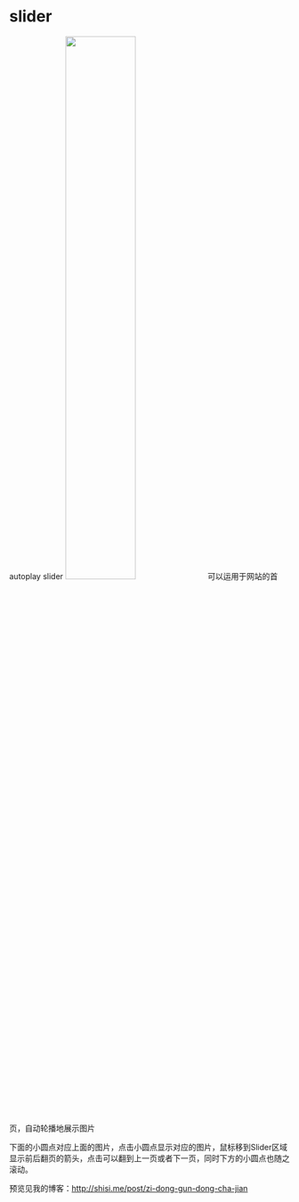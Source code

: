 # slider
autoplay slider
<img src="autoplay slider/_image/slider.png" width=50%>
可以运用于网站的首页，自动轮播地展示图片

下面的小圆点对应上面的图片，点击小圆点显示对应的图片，鼠标移到Slider区域显示前后翻页的箭头，点击可以翻到上一页或者下一页，同时下方的小圆点也随之滚动。

预览见我的博客：http://shisi.me/post/zi-dong-gun-dong-cha-jian



